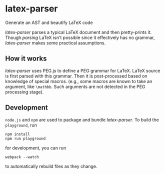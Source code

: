 # latex-parser
Generate an AST and beautify LaTeX code

*latex-parser* parses a typical LaTeX document and
then pretty-prints it. Though *parsing* LaTeX isn't possible
since it effectively has no grammar, *latex-parser* makes some
practical assumptions.

## How it works

*latex-parser* uses PEG.js to define a PEG grammar for LaTeX.
LaTeX source is first parsed with this grammar. Then it is post-processed
based on knowledge of special macros. (e.g., some macros are known to take
an argument, like `\mathbb`. Such arguments are not detected in the PEG
processing stage).

## Development

`node.js` and `npm` are used to package and bundle *latex-parser*.
To build the `playground`, run

	npm install
	npm run playground

for development, you can run

	webpack --watch

to automatically rebuild files as they change.
